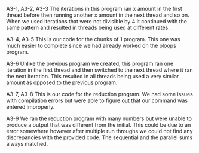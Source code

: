 A3-1, A3-2, A3-3
The iterations in this program ran x amount in the first thread before then running another x amount in the next thread and so on. When we used iterations that were not divisible by 4 it continued with the same pattern and resulted in threads being used at different rates.

A3-4, A3-5
This is our code for the chunks of 1 program. This one was much easier to complete since we had already worked on the ploops program.

A3-6
Unlike the previous program we created, this program ran one iteration in the first thread and then switched to the next thread where it ran the next iteration. This resulted in all threads being used a very similar amount as opposed to the previous program.

A3-7, A3-8
This is our code for the reduction program. We had some issues with compilation errors but were able to figure out that our command was entered improperly.

A3-9
We ran the reduction program with many numbers but were unable to produce a output that was different from the initial. This could be due to an error somewhere however after multiple run throughs we could not find any discrepancies with the provided code. The sequential and the parallel sums always matched.
